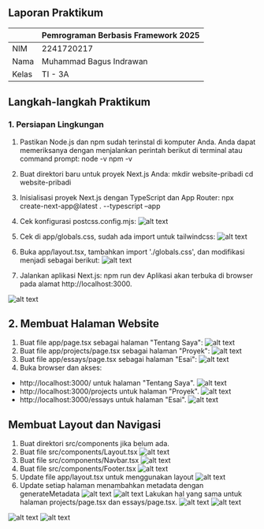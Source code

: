 ## Laporan Praktikum

|  | Pemrograman Berbasis Framework 2025 |
|--|--|
| NIM |  2241720217|
| Nama |  Muhammad Bagus Indrawan |
| Kelas | TI - 3A |

## Langkah-langkah Praktikum 
### 1. Persiapan Lingkungan 
1. Pastikan Node.js dan npm sudah terinstal di komputer Anda. Anda dapat memeriksanya dengan 
menjalankan perintah berikut di terminal atau command prompt: 
node -v 
npm -v 

2. Buat direktori baru untuk proyek Next.js Anda: 
mkdir website-pribadi 
cd website-pribadi 

3. Inisialisasi proyek Next.js dengan TypeScript dan App Router: 
npx create-next-app@latest . --typescript –app 

4. Cek konfigurasi postcss.config.mjs: 
![alt text](image-3.png)

5. Cek di app/globals.css, sudah ada import untuk tailwindcss: 
![alt text](image-2.png)

6. Buka app/layout.tsx, tambahkan import './globals.css', dan modifikasi menjadi sebagai berikut: 
![alt text](image-1.png)

7. Jalankan aplikasi Next.js: 
npm run dev 
Aplikasi akan terbuka di browser pada alamat http://localhost:3000.

![alt text](image.png)

## 2. Membuat Halaman Website 

1. Buat file app/page.tsx sebagai halaman "Tentang Saya": 
![alt text](image-7.png)
2. Buat file app/projects/page.tsx sebagai halaman "Proyek": 
![alt text](image-8.png)
3. Buat file app/essays/page.tsx sebagai halaman "Esai": 
![alt text](image-9.png)
4. Buka browser dan akses: 
- http://localhost:3000/ untuk halaman "Tentang Saya". 
![alt text](image-4.png)
- http://localhost:3000/projects untuk halaman "Proyek". 
![alt text](image-5.png)
- http://localhost:3000/essays untuk halaman "Esai".
![alt text](image-6.png)

## Membuat Layout dan Navigasi

1. Buat direktori src/components jika belum ada. 
2. Buat file src/components/Layout.tsx 
![alt text](image-10.png)
3. Buat file src/components/Navbar.tsx
![alt text](image-11.png)
4. Buat file src/components/Footer.tsx
![alt text](image-12.png)
5. Update file app/layout.tsx untuk menggunakan layout
![alt text](image-13.png)
6. Update setiap halaman menambahkan metadata dengan generateMetadata
![alt text](image-14.png)
![alt text](image-19.png)
Lakukan hal yang sama untuk halaman projects/page.tsx dan essays/page.tsx. 
![alt text](image-15.png)
![alt text](image-17.png)

![alt text](image-16.png)
![alt text](image-18.png)